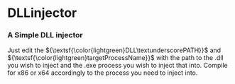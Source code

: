 # DLLinjector

### A Simple DLL injector

Just edit the ${\textsf{\color{lightgreen}DLL\textunderscorePATH}}$ and ${\textsf{\color{lightgreen}targetProcessName}}$ with the path to the .dll you wish to inject and the .exe process you wish to inject that into.
Compile for x86 or x64 accordingly to the process you need to inject into.
